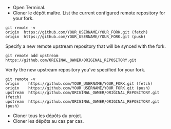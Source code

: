 - Open Terminal.
- Cloner le dépôt maître.
List the current configured remote repository for your fork.
````
git remote -v
origin  https://github.com/YOUR_USERNAME/YOUR_FORK.git (fetch)
origin  https://github.com/YOUR_USERNAME/YOUR_FORK.git (push)
````

Specify a new remote upstream repository that will be synced with the fork.
```
git remote add upstream https://github.com/ORIGINAL_OWNER/ORIGINAL_REPOSITORY.git
```
Verify the new upstream repository you've specified for your fork.
```
git remote -v
origin    https://github.com/YOUR_USERNAME/YOUR_FORK.git (fetch)
origin    https://github.com/YOUR_USERNAME/YOUR_FORK.git (push)
upstream  https://github.com/ORIGINAL_OWNER/ORIGINAL_REPOSITORY.git (fetch)
upstream  https://github.com/ORIGINAL_OWNER/ORIGINAL_REPOSITORY.git (push)
```
- Cloner tous les dépôts du projet.
- Cloner les dépôts au cas par cas.